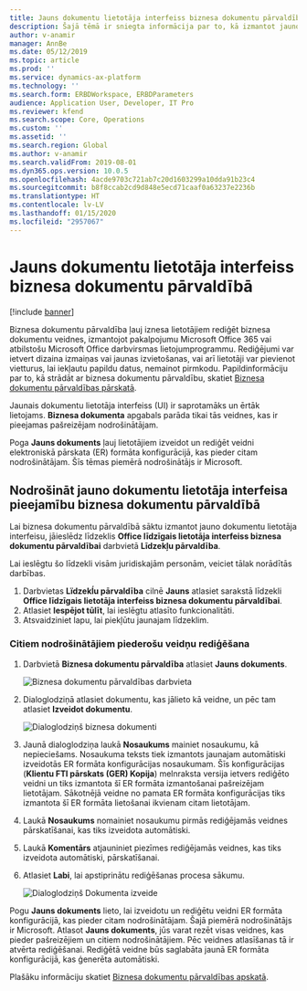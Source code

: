 ```yaml
---
title: Jauns dokumentu lietotāja interfeiss biznesa dokumentu pārvaldībā
description: Šajā tēmā ir sniegta informācija par to, kā izmantot jauno dokumentu lietotāja interfeisu (UI) elektroniskā pārskata (ER) struktūras biznesa dokumentu pārvaldības līdzeklī.
author: v-anamir
manager: AnnBe
ms.date: 05/12/2019
ms.topic: article
ms.prod: ''
ms.service: dynamics-ax-platform
ms.technology: ''
ms.search.form: ERBDWorkspace, ERBDParameters
audience: Application User, Developer, IT Pro
ms.reviewer: kfend
ms.search.scope: Core, Operations
ms.custom: ''
ms.assetid: ''
ms.search.region: Global
ms.author: v-anamir
ms.search.validFrom: 2019-08-01
ms.dyn365.ops.version: 10.0.5
ms.openlocfilehash: 4acde9703c721ab7c20d1603299a10dda91b23c4
ms.sourcegitcommit: b8f8ccab2cd9d848e5ecd71caaf0a63237e2236b
ms.translationtype: HT
ms.contentlocale: lv-LV
ms.lasthandoff: 01/15/2020
ms.locfileid: "2957067"
---
```

# <a name="new-document-user-interface-in-business-document-management"></a>Jauns dokumentu lietotāja interfeiss biznesa dokumentu pārvaldībā

[!include [banner](../includes/banner.md)]

Biznesa dokumentu pārvaldība ļauj iznesa lietotājiem rediģēt biznesa dokumentu veidnes, izmantojot pakalpojumu Microsoft Office 365 vai atbilstošu Microsoft Office darbvirsmas lietojumprogrammu. Rediģējumi var ietvert dizaina izmaiņas vai jaunas izvietošanas, vai arī lietotāji var pievienot vietturus, lai iekļautu papildu datus, nemainot pirmkodu. Papildinformāciju par to, kā strādāt ar biznesa dokumentu pārvaldību, skatiet [Biznesa dokumentu pārvaldības pārskatā](er-business-document-management.md).

Jaunais dokumentu lietotāja interfeiss (UI) ir saprotamāks un ērtāk lietojams. **Biznesa dokumenta** apgabals parāda tikai tās veidnes, kas ir pieejamas pašreizējam nodrošinātājam.

Poga **Jauns dokuments** ļauj lietotājiem izveidot un rediģēt veidni elektroniskā pārskata (ER) formāta konfigurācijā, kas pieder citam nodrošinātājam. Šīs tēmas piemērā nodrošinātājs ir Microsoft.

## <a name="make-the-new-document-ui-in-business-document-management-available"></a>Nodrošināt jauno dokumentu lietotāja interfeisa pieejamību biznesa dokumentu pārvaldībā

Lai biznesa dokumentu pārvaldībā sāktu izmantot jauno dokumentu lietotāja interfeisu, jāieslēdz līdzeklis **Office līdzīgais lietotāja interfeiss biznesa dokumentu pārvaldībai** darbvietā **Līdzekļu pārvaldība**.

Lai ieslēgtu šo līdzekli visām juridiskajām personām, veiciet tālak norādītās darbības.

1. Darbvietas **Lïdzekĺu pārvaldība** cilnē **Jauns** atlasiet sarakstā līdzekli **Office līdzīgais lietotāja interfeiss biznesa dokumentu pārvaldībai**.
2. Atlasiet **Iespējot tūlīt**, lai ieslēgtu atlasīto funkcionalitāti.
3. Atsvaidziniet lapu, lai piekļūtu jaunajam līdzeklim.

### <a name="edit-templates-that-are-owned-by-other-providers"></a>Citiem nodrošinātājiem piederošu veidņu rediģēšana

1. Darbvietā **Biznesa dokumentu pārvaldība** atlasiet **Jauns dokuments**.

    ![Biznesa dokumentu pārvaldības darbvieta](./media/BDM_overview_new_template1.png)

2. Dialoglodziņā atlasiet dokumentu, kas jālieto kā veidne, un pēc tam atlasiet **Izveidot dokumentu**.

    ![Dialoglodziņš biznesa dokumenti](./media/BDM_overview_new_template2.png)

3. Jaunā dialoglodziņa laukā **Nosaukums** mainiet nosaukumu, kā nepieciešams. Nosaukuma teksts tiek izmantots jaunajam automātiski izveidotās ER formāta konfigurācijas nosaukumam. Šīs konfigurācijas (**Klientu FTI pārskats (GER) Kopija**) melnraksta versija ietvers rediģēto veidni un tiks izmantota šī ER formāta izmantošanai pašreizējam lietotājam. Sākotnējā veidne no pamata ER formāta konfigurācijas tiks izmantota šī ER formāta lietošanai ikvienam citam lietotājam.
4. Laukā **Nosaukums** nomainiet nosaukumu pirmās rediģējamās veidnes pārskatīšanai, kas tiks izveidota automātiski.
5. Laukā **Komentārs** atjauniniet piezīmes rediģējamās veidnes, kas tiks izveidota automātiski, pārskatīšanai.
6. Atlasiet **Labi**, lai apstiprinātu rediģēšanas procesa sākumu.

    ![Dialoglodziņš Dokumenta izveide](./media/BDM_overview_new_template3.png)

Pogu **Jauns dokuments** lieto, lai izveidotu un rediģētu veidni ER formāta konfigurācijā, kas pieder citam nodrošinātājam. Šajā piemērā nodrošinātājs ir Microsoft. Atlasot **Jauns dokuments**, jūs varat rezēt visas veidnes, kas pieder pašreizējiem un citiem nodrošinātājiem. Pēc veidnes atlasīšanas tā ir atvērta rediģēšanai. Rediģētā veidne būs saglabāta jaunā ER formāta konfigurācijā, kas ģenerēta automātiski.

Plašāku informāciju skatiet [Biznesa dokumentu pārvaldības apskatā](er-business-document-management.md).
